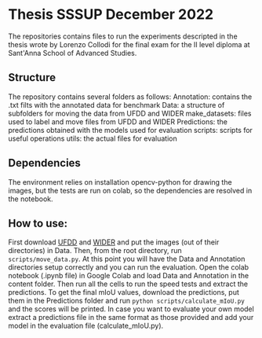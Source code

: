 
# Thesis SSSUP December 2022
The repositories contains files to run the experiments descripted in the thesis wrote by Lorenzo Collodi for the final exam for the II level diploma at Sant'Anna School of Advanced Studies.
## Structure
The repository contains several folders as follows:
Annotation: contains the .txt filts with the annotated data for benchmark
Data: a structure of subfolders for moving the data from UFDD and WIDER
make_datasets: files used to label and move files from UFDD and WIDER
Predictions: the predictions obtained with the models used for evaluation
scripts: scripts for useful operations
utils: the actual files for evaluation

## Dependencies
The environment relies on installation opencv-python for drawing the images, but the tests are run on colab, so the dependencies are resolved in the notebook.

## How to use:
First download [UFDD](https://ufdd.info) and [WIDER](http://shuoyang1213.me/WIDERFACE/) and put the images (out of their directories) in Data. Then, from the root directory, run `scripts/move_data.py`.
At this point you will have the Data and Annotation directories setup correctly and you can run the evaluation.
Open the colab notebook (.ipynb file) in Google Colab and load Data and Annotation in the content folder. Then run all the cells to run the speed tests and extract the predictions.
To get the final mIoU values, download the predictions, put them in the Predictions folder and run `python scripts/calculate_mIoU.py` and the scores will be printed. In case you want to evaluate your own model extract a predictions file in the same format as those provided and add your model in the evaluation file (calculate_mIoU.py).
